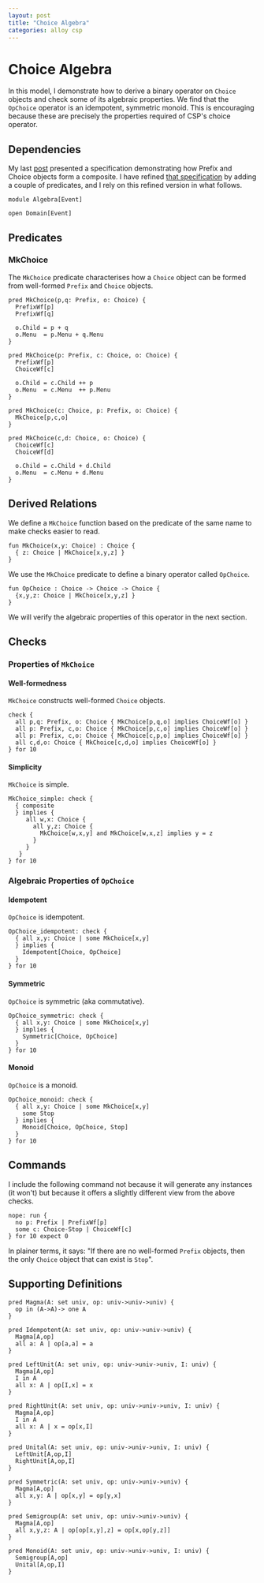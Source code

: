 ```yaml
---
layout: post
title: "Choice Algebra"
categories: alloy csp
---
```


# Choice Algebra

In this model, I demonstrate how to derive a binary operator on `Choice` objects and check some of its algebraic properties. We find that the `OpChoice` operator is an idempotent, symmetric monoid. This is encouraging because these are precisely the properties required of CSP's choice operator.

## Dependencies

My last [post](https://coreflexive.github.io/alloy/csp/2024/03/29/choice-processes.html) presented a specification demonstrating how Prefix and Choice objects form a composite. I have refined [that specification](/assets/CspChoice/Domain.md) by adding a couple of predicates, and I rely on this refined version in what follows.

```alloy
module Algebra[Event]

open Domain[Event]
```

## Predicates

### MkChoice

The `MkChoice` predicate characterises how a `Choice` object can be formed from well-formed `Prefix` and `Choice` objects.

```alloy
pred MkChoice(p,q: Prefix, o: Choice) {
  PrefixWf[p]
  PrefixWf[q]

  o.Child = p + q
  o.Menu  = p.Menu + q.Menu
}
```

```alloy
pred MkChoice(p: Prefix, c: Choice, o: Choice) {
  PrefixWf[p]
  ChoiceWf[c]
  
  o.Child = c.Child ++ p
  o.Menu  = c.Menu  ++ p.Menu
}
```

```alloy
pred MkChoice(c: Choice, p: Prefix, o: Choice) {
  MkChoice[p,c,o]
}
```

```alloy
pred MkChoice(c,d: Choice, o: Choice) {
  ChoiceWf[c]
  ChoiceWf[d]

  o.Child = c.Child + d.Child
  o.Menu  = c.Menu + d.Menu
}
```

## Derived Relations

We define a `MkChoice` function based on the predicate of the same name to make checks easier to read.

```alloy
fun MkChoice(x,y: Choice) : Choice {
  { z: Choice | MkChoice[x,y,z] }
}
```

We use the `MkChoice` predicate to define a binary operator called `OpChoice`.

```alloy
fun OpChoice : Choice -> Choice -> Choice {
  {x,y,z: Choice | MkChoice[x,y,z] }
}
```

We will verify the algebraic properties of this operator in the next section.

## Checks

### Properties of `MkChoice`

#### Well-formedness

`MkChoice` constructs well-formed `Choice` objects.

```alloy
check {
  all p,q: Prefix, o: Choice { MkChoice[p,q,o] implies ChoiceWf[o] }
  all p: Prefix, c,o: Choice { MkChoice[p,c,o] implies ChoiceWf[o] }
  all p: Prefix, c,o: Choice { MkChoice[c,p,o] implies ChoiceWf[o] }
  all c,d,o: Choice { MkChoice[c,d,o] implies ChoiceWf[o] }
} for 10
```

#### Simplicity

`MkChoice` is simple.

```alloy
MkChoice_simple: check {
  { composite
  } implies {
     all w,x: Choice {
       all y,z: Choice {
         MkChoice[w,x,y] and MkChoice[w,x,z] implies y = z
       }
     }
   }
} for 10
```

### Algebraic Properties of `OpChoice`

#### Idempotent

`OpChoice` is idempotent.

```alloy
OpChoice_idempotent: check {
  { all x,y: Choice | some MkChoice[x,y]
  } implies {
    Idempotent[Choice, OpChoice]
  }
} for 10
```

#### Symmetric

`OpChoice` is symmetric (aka commutative).

```alloy
OpChoice_symmetric: check {
  { all x,y: Choice | some MkChoice[x,y]
  } implies {
    Symmetric[Choice, OpChoice]
  }
} for 10
```

#### Monoid

`OpChoice` is a monoid.

```alloy
OpChoice_monoid: check {
  { all x,y: Choice | some MkChoice[x,y]
    some Stop
  } implies {
    Monoid[Choice, OpChoice, Stop]
  }
} for 10
```

## Commands

I include the following command not because it will generate any instances (it won't) but because it offers a slightly different view from the above checks.  

```alloy
nope: run {
  no p: Prefix | PrefixWf[p]
  some c: Choice-Stop | ChoiceWf[c]
} for 10 expect 0
```

In plainer terms, it says: "If there are no well-formed `Prefix` objects, then the only `Choice` object that can exist is `Stop`".

## Supporting Definitions

```alloy
pred Magma(A: set univ, op: univ->univ->univ) {
  op in (A->A)-> one A
}

pred Idempotent(A: set univ, op: univ->univ->univ) {
  Magma[A,op]
  all a: A | op[a,a] = a
}

pred LeftUnit(A: set univ, op: univ->univ->univ, I: univ) {
  Magma[A,op]
  I in A
  all x: A | op[I,x] = x
}

pred RightUnit(A: set univ, op: univ->univ->univ, I: univ) {
  Magma[A,op]
  I in A
  all x: A | x = op[x,I]
}

pred Unital(A: set univ, op: univ->univ->univ, I: univ) {
  LeftUnit[A,op,I]
  RightUnit[A,op,I]
}

pred Symmetric(A: set univ, op: univ->univ->univ) {
  Magma[A,op]
  all x,y: A | op[x,y] = op[y,x]
}

pred Semigroup(A: set univ, op: univ->univ->univ) {
  Magma[A,op]
  all x,y,z: A | op[op[x,y],z] = op[x,op[y,z]]
}

pred Monoid(A: set univ, op: univ->univ->univ, I: univ) {
  Semigroup[A,op]
  Unital[A,op,I]
}
```

